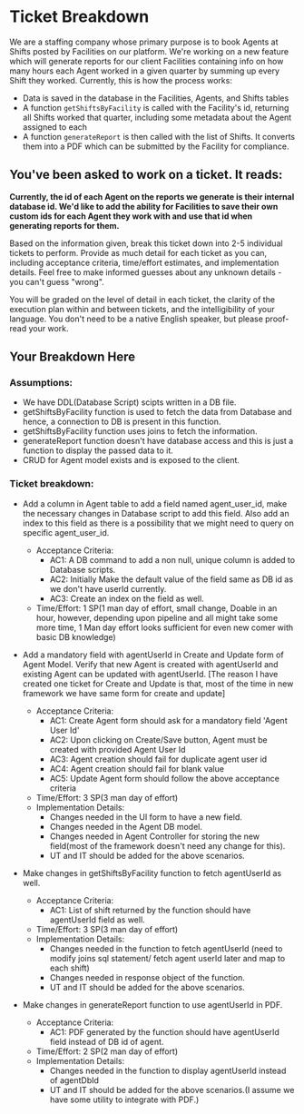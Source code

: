 # Ticket Breakdown
We are a staffing company whose primary purpose is to book Agents at Shifts posted by Facilities on our platform. We're working on a new feature which will generate reports for our client Facilities containing info on how many hours each Agent worked in a given quarter by summing up every Shift they worked. Currently, this is how the process works:

- Data is saved in the database in the Facilities, Agents, and Shifts tables
- A function `getShiftsByFacility` is called with the Facility's id, returning all Shifts worked that quarter, including some metadata about the Agent assigned to each
- A function `generateReport` is then called with the list of Shifts. It converts them into a PDF which can be submitted by the Facility for compliance.

## You've been asked to work on a ticket. It reads:

**Currently, the id of each Agent on the reports we generate is their internal database id. We'd like to add the ability for Facilities to save their own custom ids for each Agent they work with and use that id when generating reports for them.**


Based on the information given, break this ticket down into 2-5 individual tickets to perform. Provide as much detail for each ticket as you can, including acceptance criteria, time/effort estimates, and implementation details. Feel free to make informed guesses about any unknown details - you can't guess "wrong".


You will be graded on the level of detail in each ticket, the clarity of the execution plan within and between tickets, and the intelligibility of your language. You don't need to be a native English speaker, but please proof-read your work.

## Your Breakdown Here
### Assumptions:
* We have DDL(Database Script) scipts written in a DB file.
* getShiftsByFacility function is used to fetch the data from Database and hence, a connection to DB is present in this function.
* getShiftsByFacility function uses joins to fetch the information.
* generateReport function doesn't have database access and this is just a function to display the passed data to it.
* CRUD for Agent model exists and is exposed to the client.

### Ticket breakdown: 
* Add a column in Agent table to add a field named agent_user_id, make the necessary changes in Database script to add this field. Also add an index to this field as there is a possibility that we might need to query on specific agent_user_id.
    * Acceptance Criteria:
        * AC1: A DB command to add a non null, unique column is added to Database scripts.
        * AC2: Initially Make the default value of the field same as DB id as we don't have userId currently.
        * AC3: Create an index on the field as well.
    * Time/Effort: 1 SP(1 man day of effort, small change, Doable in an hour, however, depending upon pipeline and all might take some more time, 1 Man day effort looks sufficient for even new comer with basic DB knowledge)

* Add a mandatory field with agentUserId in Create and Update form of Agent Model. Verify that new Agent is created with agentUserId and existing Agent can be updated with agentUserId. [The reason I have created one ticket for Create and Update is that, most of the time in new framework we have same form for create and update]
    * Acceptance Criteria:
        * AC1: Create Agent form should ask for a mandatory field 'Agent User Id'
        * AC2: Upon clicking on Create/Save button, Agent must be created with provided Agent User Id
        * AC3: Agent creation should fail for duplicate agent user id
        * AC4: Agent creation should fail for blank value
        * AC5: Update Agent form should follow the above acceptance criteria
    * Time/Effort: 3 SP(3 man day of effort)
    * Implementation Details: 
        * Changes needed in the UI form to have a new field. 
        * Changes needed in the Agent DB model.
        * Changes needed in Agent Controller for storing the new field(most of the framework doesn't need any change for this). 
        * UT and IT should be added for the above scenarios.

* Make changes in getShiftsByFacility function to fetch agentUserId as well.
    * Acceptance Criteria:
        * AC1: List of shift returned by the function should have agentUserId field as well.
    * Time/Effort: 3 SP(3 man day of effort)
    * Implementation Details: 
        * Changes needed in the function to fetch agentUserId (need to modify joins sql statement/ fetch agent userId later and map to each shift)
        * Changes needed in response object of the function.
        * UT and IT should be added for the above scenarios.

* Make changes in generateReport function to use agentUserId in PDF.
    * Acceptance Criteria:
        * AC1: PDF generated by the function should have agentUserId field instead of DB id of agent.
    * Time/Effort: 2 SP(2 man day of effort)
    * Implementation Details: 
        * Changes needed in the function to display agentUserId instead of agentDbId
        * UT and IT should be added for the above scenarios.(I assume we have some utility to integrate with PDF.)
